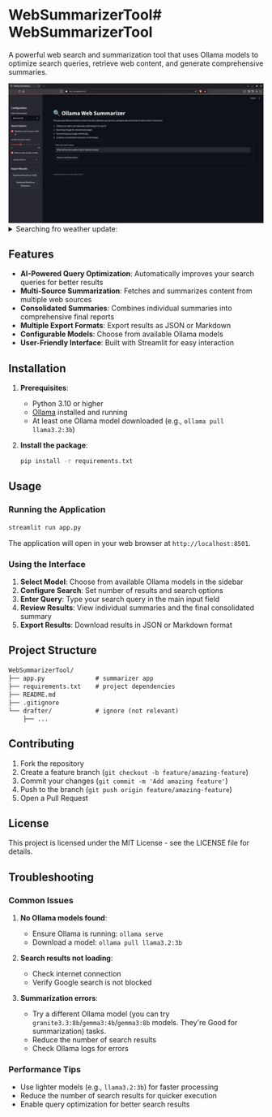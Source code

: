 # WebSummarizerTool# WebSummarizerTool

A powerful web search and summarization tool that uses Ollama models to optimize search queries, retrieve web content, and generate comprehensive summaries.


<img src="images/homepage.png" height="auto" width=800>

<details>
   <summary>Searching fro weather update:</summary>

Search Query Generation:

<img src="images/weather-test.png" height="auto" width=500>


Search Result:

<img src="images/weather-test-result.png" height="auto" width=500>
</details>

## Features

- **AI-Powered Query Optimization**: Automatically improves your search queries for better results
- **Multi-Source Summarization**: Fetches and summarizes content from multiple web sources
- **Consolidated Summaries**: Combines individual summaries into comprehensive final reports
- **Multiple Export Formats**: Export results as JSON or Markdown
- **Configurable Models**: Choose from available Ollama models
- **User-Friendly Interface**: Built with Streamlit for easy interaction

## Installation

1. **Prerequisites**:
   - Python 3.10 or higher
   - [Ollama](https://ollama.ai/) installed and running
   - At least one Ollama model downloaded (e.g., `ollama pull llama3.2:3b`)

2. **Install the package**:
   ```bash
   pip install -r requirements.txt
   ```

## Usage

### Running the Application

```bash
streamlit run app.py
```

The application will open in your web browser at `http://localhost:8501`.

### Using the Interface

1. **Select Model**: Choose from available Ollama models in the sidebar
2. **Configure Search**: Set number of results and search options
3. **Enter Query**: Type your search query in the main input field
4. **Review Results**: View individual summaries and the final consolidated summary
5. **Export Results**: Download results in JSON or Markdown format

## Project Structure

```
WebSummarizerTool/
├── app.py              # summarizer app
├── requirements.txt    # project dependencies
├── README.md
├── .gitignore
└── drafter/            # ignore (not relevant)
    ├── ...
```

## Contributing

1. Fork the repository
2. Create a feature branch (`git checkout -b feature/amazing-feature`)
3. Commit your changes (`git commit -m 'Add amazing feature'`)
4. Push to the branch (`git push origin feature/amazing-feature`)
5. Open a Pull Request

## License

This project is licensed under the MIT License - see the LICENSE file for details.

## Troubleshooting

### Common Issues

1. **No Ollama models found**:
   - Ensure Ollama is running: `ollama serve`
   - Download a model: `ollama pull llama3.2:3b`

2. **Search results not loading**:
   - Check internet connection
   - Verify Google search is not blocked

3. **Summarization errors**:
   - Try a different Ollama model (you can try `granite3.3:8b`/`gemma3:4b`/`gemma3:8b` models. They're Good for summarization) tasks.
   - Reduce the number of search results
   - Check Ollama logs for errors

### Performance Tips

- Use lighter models (e.g., `llama3.2:3b`) for faster processing
- Reduce the number of search results for quicker execution
- Enable query optimization for better search results